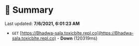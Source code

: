 # 📖 Summary
Last updated: **7/6/2021, 6:01:23 AM**

- `GET` [https://Bhadwa-sala.toxicblte.repl.co](https://Bhadwa-sala.toxicblte.repl.co) - **Down** (120319ms)
